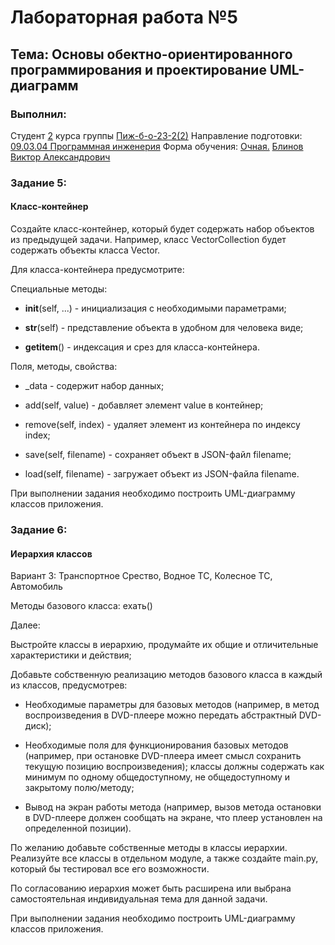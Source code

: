<h1> Лабораторная работа №5 </h1>
<h2>  Тема: Основы обектно-ориентированного программирования и проектирование UML-диаграмм </h2>
<h3>Выполнил:</h3>
Студент <u>2</u> курса группы <u>Пиж-б-о-23-2(2)</u>
Направление подготовки: <u>09.03.04 Программная инженерия</u>
Форма обучения: <u>Очная.</u>
<u>Блинов Виктор Александрович</u>

<h3>Задание 5:</h3>
<h4>Класс-контейнер</h4>
<p>Создайте класс-контейнер, который будет содержать набор объектов из предыдущей задачи. Например, класс VectorCollection будет содержать объекты класса Vector.

Для класса-контейнера предусмотрите:

Специальные методы:

- __init__(self, ...) - инициализация с необходимыми параметрами;

- __str__(self) - представление объекта в удобном для человека виде;

- __getitem__() - индексация и срез для класса-контейнера.

Поля, методы, свойства:

- _data - содержит набор данных;

- add(self, value) - добавляет элемент value в контейнер;

- remove(self, index) - удаляет элемент из контейнера по индексу index;

- save(self, filename) - сохраняет объект в JSON-файл filename;

- load(self, filename) - загружает объект из JSON-файла filename.

При выполнении задания необходимо построить UML-диаграмму классов приложения.</p>

<h3>Задание 6:</h3>
<h4>Иерархия классов</h4>
<p>Вариант 3: Транспортное Срество, Водное ТС, Колесное ТС, Автомобиль</p>
<p>Методы базового класса: ехать()</p>
<p>Далее:

Выстройте классы в иерархию, продумайте их общие и отличительные характеристики и действия;

Добавьте собственную реализацию методов базового класса в каждый из классов, предусмотрев:

- Необходимые параметры для базовых методов (например, в метод воспроизведения в DVD-плеере можно передать абстрактный DVD-диск);

- Необходимые поля для функционирования базовых методов (например, при остановке DVD-плеера имеет смысл сохранить текущую позицию воспроизведения); классы должны содержать как минимум по одному общедоступному, не общедоступному и закрытому полю/методу;

- Вывод на экран работы метода (например, вызов метода остановки в DVD-плеере должен сообщать на экране, что плеер установлен на определенной позиции).

По желанию добавьте собственные методы в классы иерархии. Реализуйте все классы в отдельном модуле, а также создайте main.py, который бы тестировал все его возможности.

По согласованию иерархия может быть расширена или выбрана самостоятельная индивидуальная тема для данной задачи.

При выполнении задания необходимо построить UML-диаграмму классов приложения.</p>



